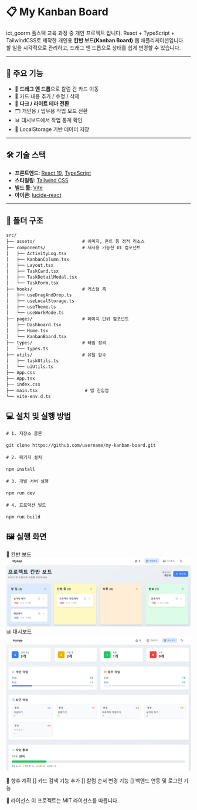 # 📋 My Kanban Board

ict_goorm 풀스택 교육 과정 중 개인 프로젝트 입니다.
React + TypeScript + TailwindCSS로 제작한 개인용 **칸반 보드(Kanban Board)** 웹 애플리케이션입니다.  
할 일을 시각적으로 관리하고, 드래그 앤 드롭으로 상태를 쉽게 변경할 수 있습니다.

---

## 🚀 주요 기능

- 🔄 **드래그 앤 드롭**으로 칼럼 간 카드 이동
- 📝 카드 내용 추가 / 수정 / 삭제
- 🎨 **다크 / 라이트 테마 전환**
- 🗂️ 개인용 / 업무용 작업 모드 전환
- 📊 대시보드에서 작업 통계 확인
- 💾 LocalStorage 기반 데이터 저장

---

## 🛠 기술 스택

- **프론트엔드**: [React 19](https://react.dev/), [TypeScript](https://www.typescriptlang.org/)
- **스타일링**: [Tailwind CSS](https://tailwindcss.com/)
- **빌드 툴**: [Vite](https://vitejs.dev/)
- **아이콘**: [lucide-react](https://lucide.dev/)

---

## 📂 폴더 구조

```plaintext
src/
├── assets/                  # 이미지, 폰트 등 정적 리소스
├── components/              # 재사용 가능한 UI 컴포넌트
│   ├── ActivityLog.tsx
│   ├── KanbanColumn.tsx
│   ├── Layout.tsx
│   ├── TaskCard.tsx
│   ├── TaskDetailModal.tsx
│   └── TaskForm.tsx
├── hooks/                   # 커스텀 훅
│   ├── useDragAndDrop.ts
│   ├── useLocalStorage.ts
│   ├── useTheme.ts
│   └── useWorkMode.ts
├── pages/                   # 페이지 단위 컴포넌트
│   ├── Dashboard.tsx
│   ├── Home.tsx
│   └── KanbanBoard.tsx
├── types/                   # 타입 정의
│   └── types.ts
├── utils/                   # 유틸 함수
│   ├── taskUtils.ts
│   └── uiUtils.ts
├── App.css
├── App.tsx
├── index.css
├── main.tsx                  # 앱 진입점
└── vite-env.d.ts
```

## 💻 설치 및 실행 방법

```
# 1. 저장소 클론

git clone https://github.com/username/my-kanban-board.git

# 2. 패키지 설치

npm install

# 3. 개발 서버 실행

npm run dev

# 4. 프로덕션 빌드

npm run build

```

## 🖼 실행 화면

📌 칸반 보드
![alt text](image-1.png)
📊 대시보드
![alt text](image.png)

📅 향후 계획
[] 카드 검색 기능 추가
[] 칼럼 순서 변경 기능
[] 백엔드 연동 및 로그인 기능

📜 라이선스
이 프로젝트는 MIT 라이선스를 따릅니다.
